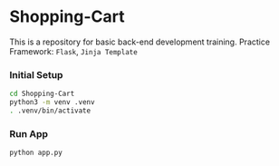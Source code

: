 # Shopping-Cart
This is a repository for basic back-end development training.
Practice Framework: `Flask`, `Jinja Template`

### Initial Setup
```sh
cd Shopping-Cart
python3 -m venv .venv
. .venv/bin/activate
```

### Run App
```sh
python app.py
```
